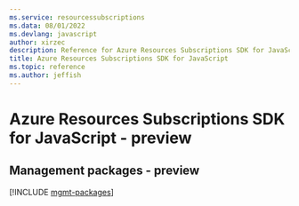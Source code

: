```yaml
---
ms.service: resourcessubscriptions
ms.data: 08/01/2022
ms.devlang: javascript
author: xirzec
description: Reference for Azure Resources Subscriptions SDK for JavaScript
title: Azure Resources Subscriptions SDK for JavaScript
ms.topic: reference
ms.author: jeffish
---
```

# Azure Resources Subscriptions SDK for JavaScript - preview

## Management packages - preview
[!INCLUDE [mgmt-packages](resources-subscriptions-mgmt-index.md)]